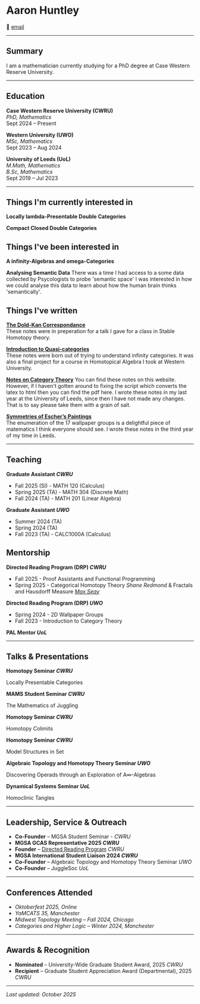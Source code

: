 # **Aaron Huntley**

📧 [email](mailto:ahuntle4@uwo.ca) 

---

## Summary

I am a mathematician currently studying for a PhD degree at Case Western Reserve University. 

---

## Education

**Case Western Reserve University (CWRU)**  
*PhD, Mathematics*  
Sept 2024 – Present 

**Western University (UWO)**  
*MSc, Mathematics*  
Sept 2023 – Aug 2024  

**University of Leeds (UoL)**  
*M.Math, Mathematics*  
*B.Sc, Mathematics*  
Sept 2019 – Jul 2023  

---

## Things I'm currently interested in

**Locally lambda-Presentable Double Categories**

**Compact Closed Double Categories**

## Things I've been interested in

**A infinity-Algebras and omega-Categories**

**Analysing Semantic Data**
There was a time I had access to a some data collected by Psycologists to probe 'semantic space' I was interested in how we could analyse this data to learn about how the human brain thinks 'semantically'. 

## Things I've written

**[The Dold-Kan Correspondance](/notes_pdf/dold_kan.pdf)**  
These notes were in preperation for a talk I gave for a class in Stable Homotopy theory.

**[Introduction to Quasi-categories](/notes_pdf/quasicats.pdf)**  
These notes were born out of trying to understand infinity categories. It was also a final project for a course in Homotopical Algebra I took at Western University.

**[Notes on Category Theory](/notes_pdf/cat_notes.pdf)** 
You can find these notes on this website. However, if I haven't gotten around to fixing the script which converts the latex to html then you can find the pdf here. 
I wrote these notes in my last year at the University of Leeds, since then I have not made any changes. That is to say please take them with a grain of salt.

**[Symmetries of Escher’s Paintings](/notes_pdf/escher_notes.pdf)**  
The enumeration of the 17 wallpaper groups is a delightful piece of matematics I think everyone should see. 
I wrote these notes in the third year of my time in Leeds.

---

## Teaching

**Graduate Assistant *CWRU***

- Fall 2025 (SI) - MATH 120 (Calculus)
- Spring 2025 (TA) - MATH 304 (Discrete Math)
- Fall 2024 (TA) - MATH 201 (Linear Algebra)

**Graduate Assistant *UWO***  

- Summer 2024 (TA)
- Spring 2024 (TA) 
- Fall 2023 (TA) - CALC1000A (Calculus)

## Mentorship

**Directed Reading Program (DRP) *CWRU***  

- Fall 2025 - Proof Assistants and Functional Programming
- Spring 2025 - Categorical Homotopy Theory *Shane Redmond* & Fractals and Hausdorff Measure [*Max Seay*](https://mmacs.net)

**Directed Reading Program (DRP) *UWO***  

- Spring 2024 - 2D Wallpaper Groups
- Fall 2023 - Introduction to Category Theory

**PAL Mentor *UoL*** 

---

## Talks & Presentations

**Homotopy Seminar *CWRU*** 

Locally Presentable Categories

**MAMS Student Seminar *CWRU*** 

The Mathematics of Juggling

**Homotopy Seminar *CWRU*** 

Homotopy Colimits

**Homotopy Seminar *CWRU*** 

Model Structures in Set

**Algebraic Topology and Homotopy Theory Seminar *UWO*** 

Discovering Operads through an Exploration of A∞-Algebras

**Dynamical Systems Seminar *UoL***  

Homoclinic Tangles

---

## Leadership, Service & Outreach

- **Co-Founder** – MGSA Student Seminar - *CWRU*
- **MGSA GCAS Representative 2025 *CWRU***  
- **Founder** – [Directed Reading Program](https://artscimedia.case.edu/wp-content/uploads/sites/41/2025/08/28180927/DRP.pdf) *CWRU*
- **MGSA International Student Liaison 2024 *CWRU***  
- **Co-Founder** – Algebraic Topology and Homotopy Theory Seminar *UWO*
- **Co-Founder** – JuggleSoc *UoL*

---

## Conferences Attended

- *Oktoberfest 2025, Online*  
- *YaMCATS 35, Manchester*
- *Midwest Topology Meeting – Fall 2024, Chicago*  
- *Categories and Higher Logic – Winter 2024, Manchester* 

---

## Awards & Recognition

- **Nominated** – University-Wide Graduate Student Award, 2025 *CWRU*
- **Recipient** – Graduate Student Appreciation Award (Departmental), 2025 *CWRU*
 
---

_Last updated: October 2025_
